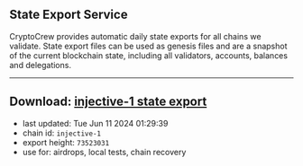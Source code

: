 ## State Export Service
CryptoCrew provides automatic daily state exports for all chains we validate. State export files can be used as genesis files and are a snapshot of the current blockchain state, including all validators, accounts, balances and delegations.

---
**Download: [injective-1 state export](https://dl-eu2.ccvalidators.com/SERVICE/injective/injective-1_export_73523031.json)**
---

- last updated: Tue Jun 11 2024 01:29:39
- chain id: `injective-1`
- export height: `73523031`
- use for: airdrops, local tests, chain recovery
